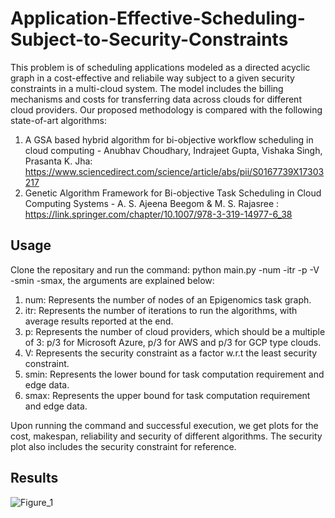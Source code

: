 # Application-Effective-Scheduling-Subject-to-Security-Constraints
This problem is of scheduling applications modeled as a directed acyclic graph in a cost-effective and reliabile way subject to a given security constraints in a multi-cloud system. The model includes the billing mechanisms and costs for transferring data across clouds for different cloud providers. Our proposed methodology is compared with the following state-of-art algorithms:

1) A GSA based hybrid algorithm for bi-objective workflow scheduling in cloud computing - Anubhav Choudhary, Indrajeet Gupta, Vishaka Singh, Prasanta K. Jha: https://www.sciencedirect.com/science/article/abs/pii/S0167739X17303217
2) Genetic Algorithm Framework for Bi-objective Task Scheduling in Cloud Computing Systems - A. S. Ajeena Beegom & M. S. Rajasree : https://link.springer.com/chapter/10.1007/978-3-319-14977-6_38

## Usage
Clone the repositary and run the command: python main.py -num -itr -p -V -smin -smax, the arguments are explained below:

1) num: Represents the number of nodes of an Epigenomics task graph.
2) itr: Represents the number of iterations to run the algorithms, with average results reported at the end.
3) p: Represents the number of cloud providers, which should be a multiple of 3: p/3 for Microsoft Azure, p/3 for AWS and p/3 for GCP type clouds.
4) V: Represents the security constraint as a factor w.r.t the least security constraint.
5) smin: Represents the lower bound for task computation requirement and edge data.
6) smax: Represents the upper bound for task computation requirement and edge data.

Upon running the command and successful execution, we get plots for the cost, makespan, reliability and security of different algorithms. The security plot also includes the security constraint for reference.

## Results
![Figure_1](https://user-images.githubusercontent.com/64606981/203858602-f4c2c1ca-0f21-4df5-8264-96dbb2bf5111.png)

